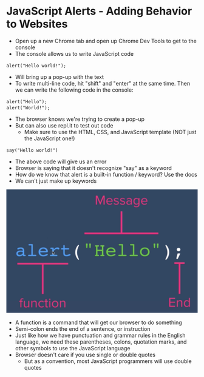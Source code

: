 # JavaScript Alerts - Adding Behavior to Websites

- Open up a new Chrome tab and open up Chrome Dev Tools to get to the console
- The console allows us to write JavaScript code

```
alert("Hello world!");
```
- Will bring up a pop-up with the text
- To write multi-line code, hit "shift" and "enter" at the same time. Then we can write the following code in the console:

```
alert("Hello");
alert("World!");
```
- The browser knows we're trying to create a pop-up
- But can also use repl.it to test out code
    - Make sure to use the HTML, CSS, and JavaScript template (NOT just the JavaScript one!)
```
say("Hello world!")
```
- The above code will give us an error
- Browser is saying that it doesn't recognize "say" as a keyword
- How do we know that alert is a built-in function / keyword? Use the docs
- We can't just make up keywords

![](images/1.PNG)

- A function is a command that will get our browser to do something
- Semi-colon ends the end of a sentence, or instruction
- Just like how we have punctuation and grammar rules in the English language, we need these parentheses, colons, quotation marks, and other symbols to use the JavaScript language
- Browser doesn't care if you use single or double quotes
    - But as a convention, most JavaScript programmers will use double quotes
